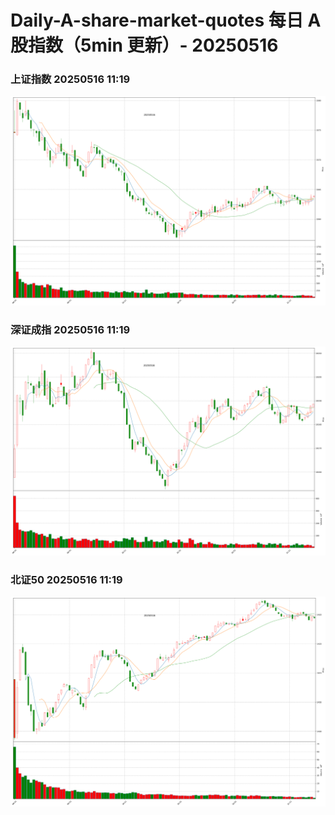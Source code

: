 
# Daily-A-share-market-quotes 每日 A 股指数（5min 更新）- 20250516

### 上证指数 20250516 11:19
![](./fig/2025/5/20250516-sh000001.png)

### 深证成指 20250516 11:19
![](./fig/2025/5/20250516-sz399001.png)

### 北证50 20250516 11:19
![](./fig/2025/5/20250516-bj899050.png)
